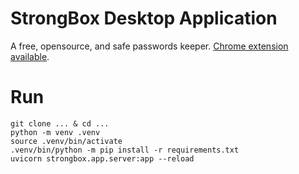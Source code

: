 # StrongBox Desktop Application

A free, opensource, and safe passwords keeper. [Chrome extension available](https://github.com/OmarAflak/StrongBox-Extension).

# Run

```
git clone ... & cd ...
python -m venv .venv
source .venv/bin/activate
.venv/bin/python -m pip install -r requirements.txt
uvicorn strongbox.app.server:app --reload
```
